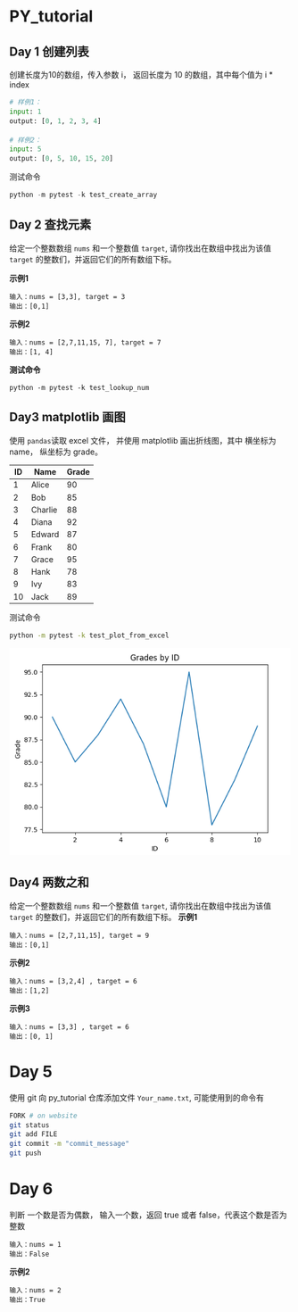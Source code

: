 # PY_tutorial

## Day 1 创建列表

创建长度为10的数组，传入参数 i， 返回长度为 10 的数组，其中每个值为 i * index

```python
# 样例1：
input: 1
output: [0, 1, 2, 3, 4]

# 样例2：
input: 5
output: [0, 5, 10, 15, 20]
```

测试命令

```python
python -m pytest -k test_create_array
```

## Day 2 查找元素

给定一个整数数组 `nums` 和一个整数值 `target`, 请你找出在数组中找出为该值 `target` 的整数们，并返回它们的所有数组下标。

**示例1**

```
输入：nums = [3,3], target = 3
输出：[0,1]
```

**示例2**

```
输入：nums = [2,7,11,15, 7], target = 7
输出：[1, 4]
```

**测试命令**

```
python -m pytest -k test_lookup_num
```

## Day3 matplotlib 画图

使用 `pandas`读取 excel 文件， 并使用 matplotlib 画出折线图，其中 横坐标为 name， 纵坐标为 grade。

| ID  | Name    | Grade |
|-----|---------|-------|
|  1  | Alice   |  90   |
|  2  | Bob     |  85   |
|  3  | Charlie |  88   |
|  4  | Diana   |  92   |
|  5  | Edward  |  87   |
|  6  | Frank   |  80   |
|  7  | Grace   |  95   |
|  8  | Hank    |  78   |
|  9  | Ivy     |  83   |
| 10  | Jack    |  89   |

测试命令

```bash
python -m pytest -k test_plot_from_excel
```

![image-20240612193611054](./images/grade-plot.png)

## Day4 两数之和

给定一个整数数组 `nums` 和一个整数值 `target`, 请你找出在数组中找出为该值 `target` 的整数们，并返回它们的所有数组下标。
**示例1**

```
输入：nums = [2,7,11,15], target = 9
输出：[0,1]
```

**示例2**

```
输入：nums = [3,2,4] , target = 6
输出：[1,2]
```

**示例3**

```
输入：nums = [3,3] , target = 6
输出：[0, 1]
```

# Day 5

使用 git 向 py_tutorial 仓库添加文件 `Your_name.txt`, 可能使用到的命令有

``` bash
FORK # on website
git status
git add FILE
git commit -m "commit_message"
git push
```

# Day 6

判断 一个数是否为偶数， 输入一个数，返回 true 或者 false，代表这个数是否为整数

```
输入：nums = 1
输出：False
```

**示例2**

```
输入：nums = 2
输出：True
```
